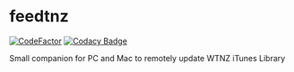# feedtnz

[![CodeFactor](https://www.codefactor.io/repository/github/amphaal/feedtnz/badge)](https://www.codefactor.io/repository/github/amphaal/feedtnz)
[![Codacy Badge](https://app.codacy.com/project/badge/Grade/b569eb64104e42589fd8825098562243)](https://www.codacy.com/gh/Amphaal/feedtnz/dashboard?utm_source=github.com&amp;utm_medium=referral&amp;utm_content=Amphaal/feedtnz&amp;utm_campaign=Badge_Grade)

Small companion for PC and Mac to remotely update WTNZ iTunes Library
